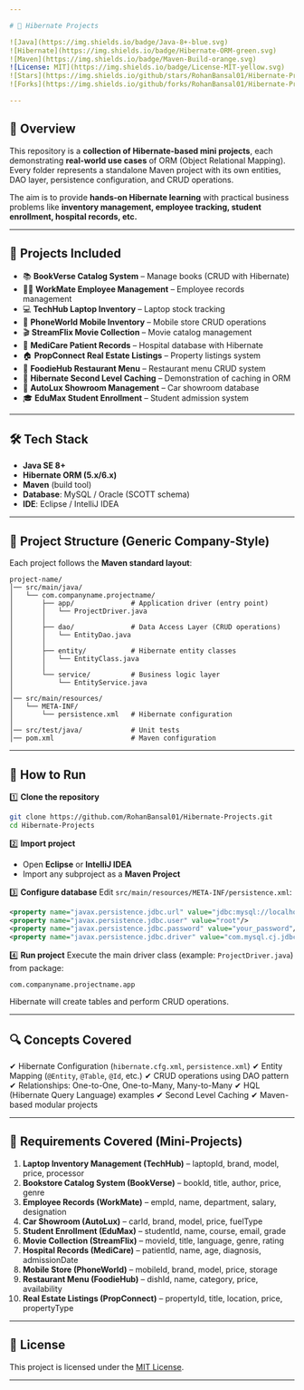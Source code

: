 ```yaml
---

# 🐍 Hibernate Projects

![Java](https://img.shields.io/badge/Java-8+-blue.svg)
![Hibernate](https://img.shields.io/badge/Hibernate-ORM-green.svg)
![Maven](https://img.shields.io/badge/Maven-Build-orange.svg)
![License: MIT](https://img.shields.io/badge/License-MIT-yellow.svg)
![Stars](https://img.shields.io/github/stars/RohanBansal01/Hibernate-Projects?style=social)
![Forks](https://img.shields.io/github/forks/RohanBansal01/Hibernate-Projects?style=social)

---
```


## 📖 Overview

This repository is a **collection of Hibernate-based mini projects**, each demonstrating **real-world use cases** of ORM (Object Relational Mapping).
Every folder represents a standalone Maven project with its own entities, DAO layer, persistence configuration, and CRUD operations.

The aim is to provide **hands-on Hibernate learning** with practical business problems like **inventory management, employee tracking, student enrollment, hospital records, etc.**

---

## 📂 Projects Included

* 📚 **BookVerse Catalog System** – Manage books (CRUD with Hibernate)
* 👨‍💼 **WorkMate Employee Management** – Employee records management
* 💻 **TechHub Laptop Inventory** – Laptop stock tracking
* 📱 **PhoneWorld Mobile Inventory** – Mobile store CRUD operations
* 🎬 **StreamFlix Movie Collection** – Movie catalog management
* 🏥 **MediCare Patient Records** – Hospital database with Hibernate
* 🏠 **PropConnect Real Estate Listings** – Property listings system
* 🍴 **FoodieHub Restaurant Menu** – Restaurant menu CRUD system
* 💾 **Hibernate Second Level Caching** – Demonstration of caching in ORM
* 🚗 **AutoLux Showroom Management** – Car showroom database
* 🎓 **EduMax Student Enrollment** – Student admission system

---

## 🛠️ Tech Stack

* **Java SE 8+**
* **Hibernate ORM (5.x/6.x)**
* **Maven** (build tool)
* **Database**: MySQL / Oracle (SCOTT schema)
* **IDE**: Eclipse / IntelliJ IDEA

---

## 📂 Project Structure (Generic Company-Style)

Each project follows the **Maven standard layout**:

```
project-name/
│── src/main/java/
│   └── com.companyname.projectname/
│       ├── app/              # Application driver (entry point)
│       │   └── ProjectDriver.java
│       │
│       ├── dao/              # Data Access Layer (CRUD operations)
│       │   └── EntityDao.java
│       │
│       ├── entity/           # Hibernate entity classes
│       │   └── EntityClass.java
│       │
│       └── service/          # Business logic layer
│           └── EntityService.java
│
│── src/main/resources/
│   └── META-INF/
│       └── persistence.xml   # Hibernate configuration
│
│── src/test/java/            # Unit tests
│── pom.xml                   # Maven configuration
```

---

## 🚀 How to Run

1️⃣ **Clone the repository**

```bash
git clone https://github.com/RohanBansal01/Hibernate-Projects.git
cd Hibernate-Projects
```

2️⃣ **Import project**

* Open **Eclipse** or **IntelliJ IDEA**
* Import any subproject as a **Maven Project**

3️⃣ **Configure database**
Edit `src/main/resources/META-INF/persistence.xml`:

```xml
<property name="javax.persistence.jdbc.url" value="jdbc:mysql://localhost:3306/hibernate_db"/>
<property name="javax.persistence.jdbc.user" value="root"/>
<property name="javax.persistence.jdbc.password" value="your_password"/>
<property name="javax.persistence.jdbc.driver" value="com.mysql.cj.jdbc.Driver"/>
```

4️⃣ **Run project**
Execute the main driver class (example: `ProjectDriver.java`) from package:

```
com.companyname.projectname.app
```

Hibernate will create tables and perform CRUD operations.

---

## 🔍 Concepts Covered

✔ Hibernate Configuration (`hibernate.cfg.xml`, `persistence.xml`)
✔ Entity Mapping (`@Entity`, `@Table`, `@Id`, etc.)
✔ CRUD operations using DAO pattern
✔ Relationships: One-to-One, One-to-Many, Many-to-Many
✔ HQL (Hibernate Query Language) examples
✔ Second Level Caching
✔ Maven-based modular projects

---

## 📝 Requirements Covered (Mini-Projects)

1. **Laptop Inventory Management (TechHub)** – laptopId, brand, model, price, processor
2. **Bookstore Catalog System (BookVerse)** – bookId, title, author, price, genre
3. **Employee Records (WorkMate)** – empId, name, department, salary, designation
4. **Car Showroom (AutoLux)** – carId, brand, model, price, fuelType
5. **Student Enrollment (EduMax)** – studentId, name, course, email, grade
6. **Movie Collection (StreamFlix)** – movieId, title, language, genre, rating
7. **Hospital Records (MediCare)** – patientId, name, age, diagnosis, admissionDate
8. **Mobile Store (PhoneWorld)** – mobileId, brand, model, price, storage
9. **Restaurant Menu (FoodieHub)** – dishId, name, category, price, availability
10. **Real Estate Listings (PropConnect)** – propertyId, title, location, price, propertyType

---

## 📜 License

This project is licensed under the [MIT License](LICENSE).

---
